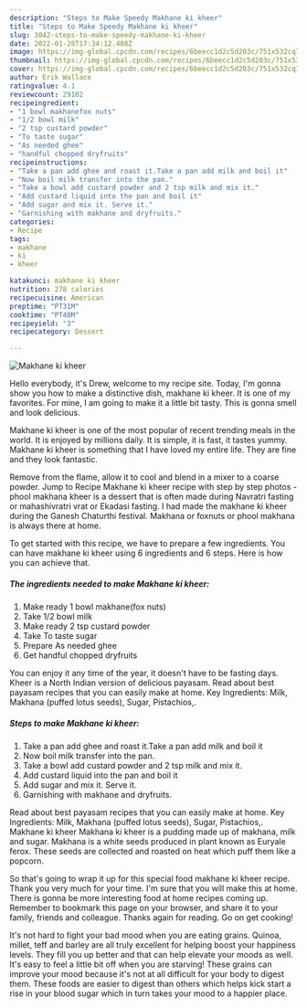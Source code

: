 ```yaml
---
description: "Steps to Make Speedy Makhane ki kheer"
title: "Steps to Make Speedy Makhane ki kheer"
slug: 3042-steps-to-make-speedy-makhane-ki-kheer
date: 2022-01-28T17:34:12.480Z
image: https://img-global.cpcdn.com/recipes/6beecc1d2c5d203c/751x532cq70/makhane-ki-kheer-recipe-main-photo.jpg
thumbnail: https://img-global.cpcdn.com/recipes/6beecc1d2c5d203c/751x532cq70/makhane-ki-kheer-recipe-main-photo.jpg
cover: https://img-global.cpcdn.com/recipes/6beecc1d2c5d203c/751x532cq70/makhane-ki-kheer-recipe-main-photo.jpg
author: Erik Wallace
ratingvalue: 4.1
reviewcount: 29102
recipeingredient:
- "1 bowl makhanefox nuts"
- "1/2 bowl milk"
- "2 tsp custard powder"
- "To taste sugar"
- "As needed ghee"
- "handful chopped dryfruits"
recipeinstructions:
- "Take a pan add ghee and roast it.Take a pan add milk and boil it"
- "Now boil milk transfer into the pan."
- "Take a bowl add custard powder and 2 tsp milk and mix it."
- "Add custard liquid into the pan and boil it"
- "Add sugar and mix it. Serve it."
- "Garnishing with makhane and dryfruits."
categories:
- Recipe
tags:
- makhane
- ki
- kheer

katakunci: makhane ki kheer 
nutrition: 278 calories
recipecuisine: American
preptime: "PT31M"
cooktime: "PT40M"
recipeyield: "3"
recipecategory: Dessert

---
```



![Makhane ki kheer](https://img-global.cpcdn.com/recipes/6beecc1d2c5d203c/751x532cq70/makhane-ki-kheer-recipe-main-photo.jpg)

Hello everybody, it's Drew, welcome to my recipe site. Today, I'm gonna show you how to make a distinctive dish, makhane ki kheer. It is one of my favorites. For mine, I am going to make it a little bit tasty. This is gonna smell and look delicious.

Makhane ki kheer is one of the most popular of recent trending meals in the world. It is enjoyed by millions daily. It is simple, it is fast, it tastes yummy. Makhane ki kheer is something that I have loved my entire life. They are fine and they look fantastic.

Remove from the flame, allow it to cool and blend in a mixer to a coarse powder. Jump to Recipe Makhane ki kheer recipe with step by step photos - phool makhana kheer is a dessert that is often made during Navratri fasting or mahashivratri vrat or Ekadasi fasting. I had made the makhane ki kheer during the Ganesh Chaturthi festival. Makhana or foxnuts or phool makhana is always there at home.


To get started with this recipe, we have to prepare a few ingredients. You can have makhane ki kheer using 6 ingredients and 6 steps. Here is how you can achieve that.

<!--inarticleads1-->

##### The ingredients needed to make Makhane ki kheer:

1. Make ready 1 bowl makhane(fox nuts)
1. Take 1/2 bowl milk
1. Make ready 2 tsp custard powder
1. Take To taste sugar
1. Prepare As needed ghee
1. Get handful chopped dryfruits


You can enjoy it any time of the year, it doesn&#39;t have to be fasting days. Kheer is a North Indian version of delicious payasam. Read about best payasam recipes that you can easily make at home. Key Ingredients: Milk, Makhana (puffed lotus seeds), Sugar, Pistachios,. 

<!--inarticleads2-->

##### Steps to make Makhane ki kheer:

1. Take a pan add ghee and roast it.Take a pan add milk and boil it
1. Now boil milk transfer into the pan.
1. Take a bowl add custard powder and 2 tsp milk and mix it.
1. Add custard liquid into the pan and boil it
1. Add sugar and mix it. Serve it.
1. Garnishing with makhane and dryfruits.


Read about best payasam recipes that you can easily make at home. Key Ingredients: Milk, Makhana (puffed lotus seeds), Sugar, Pistachios,. Makhane ki kheer Makhana ki kheer is a pudding made up of makhana, milk and sugar. Makhana is a white seeds produced in plant known as Euryale ferox. These seeds are collected and roasted on heat which puff them like a popcorn. 

So that's going to wrap it up for this special food makhane ki kheer recipe. Thank you very much for your time. I'm sure that you will make this at home. There is gonna be more interesting food at home recipes coming up. Remember to bookmark this page on your browser, and share it to your family, friends and colleague. Thanks again for reading. Go on get cooking!

It's not hard to fight your bad mood when you are eating grains. Quinoa, millet, teff and barley are all truly excellent for helping boost your happiness levels. They fill you up better and that can help elevate your moods as well. It's easy to feel a little bit off when you are starving! These grains can improve your mood because it's not at all difficult for your body to digest them. These foods are easier to digest than others which helps kick start a rise in your blood sugar which in turn takes your mood to a happier place.
